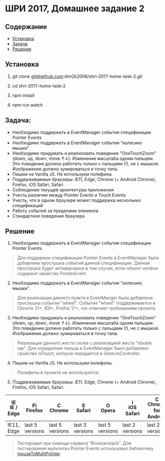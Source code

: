 # ШРИ 2017, Домашнее задание 2

## Содержание

- [Установка](#Установка)
- [Задача](#Задача)
- [Решение](#Решение)

## Установка

1. git clone git@github.com:dim2k2006/shri-2017-home-task-2.git

2. cd shri-2017-home-task-2

3. npm install

4. npm run watch

## Задача:

- Необходимо поддержать в EventManager события спецификации Pointer Events
- Необходимо поддержать в EventManager события "колесико мышки"
- Необходимо придумать и реализовать поведение "OneTouchZoom" (down, up, down, move ↑↓). Изменение масштаба одним пальцем. Это поведение должно работать только с пальцами (!), не с мышкой. Изображение должно зумироваться в точку тапа.
- Пишем на Vanilla JS. Не используем полифилы.
- Поддерживаемые браузеры: IE11, Edge, Chrome (+ Android Chrome), Firefox, iOS Safari, Safari
- Соблюдение текущей архитектуры приложения
- Учесть различия между Pointer Events и Touch Events
- Учесть, что в одном браузере может поддержка нескольких спецификаций
- Работу событий за пределами элемента
- Стандартное поведение браузера

## Решение

1. Необходимо поддержать в EventManager события спецификации Pointer Events.

> Для поддержки спецификации Pointer Events в EventManager была добавлена прослушка событий данной спецификации. Данная прослушка будет активирована в том случае, если объект window содержит свойство PointerEvent.

2. Необходимо поддержать в EventManager события "колесико мышки".

> Для реализации данного пункта в EventManger была добавлена прослушка события "wheel". Событие "wheel" поддерживается в Chrome 31+, IE9+, Firefox 17+, что отвечает требованиям проекта.

3. Необходимо придумать и реализовать поведение "OneTouchZoom" (down, up, down, move ↑↓). Изменение масштаба одним пальцем. Это поведение должно работать только с пальцами (!), не с мышкой. Изображение должно зумироваться в точку тапа.

> Реализация данного жеста схожа с реализацией жеста "double tap". Для определния пальца в EventManager было добавлено свойство isTouch, которое передается в GestureController.

4. Пишем на Vanilla JS. Не используем полифилы.

> Полифилы в проекте не используются.

5. Поддерживаемые браузеры: IE11, Edge, Chrome (+ Android Chrome), Firefox, iOS Safari, Safari.

| [<img src="https://raw.githubusercontent.com/godban/browsers-support-badges/master/src/images/edge.png" alt="IE / Edge" width="16px" height="16px" />](http://godban.github.io/browsers-support-badges/)</br>IE / Edge | [<img src="https://raw.githubusercontent.com/godban/browsers-support-badges/master/src/images/firefox.png" alt="Firefox" width="16px" height="16px" />](http://godban.github.io/browsers-support-badges/)</br>Firefox | [<img src="https://raw.githubusercontent.com/godban/browsers-support-badges/master/src/images/chrome.png" alt="Chrome" width="16px" height="16px" />](http://godban.github.io/browsers-support-badges/)</br>Chrome | [<img src="https://raw.githubusercontent.com/godban/browsers-support-badges/master/src/images/safari.png" alt="Safari" width="16px" height="16px" />](http://godban.github.io/browsers-support-badges/)</br>Safari | [<img src="https://raw.githubusercontent.com/godban/browsers-support-badges/master/src/images/opera.png" alt="Opera" width="16px" height="16px" />](http://godban.github.io/browsers-support-badges/)</br>Opera | [<img src="https://raw.githubusercontent.com/godban/browsers-support-badges/master/src/images/safari-ios.png" alt="iOS Safari" width="16px" height="16px" />](http://godban.github.io/browsers-support-badges/)</br>iOS Safari | [<img src="https://raw.githubusercontent.com/godban/browsers-support-badges/master/src/images/chrome-android.png" alt="Chrome for Android" width="16px" height="16px" />](http://godban.github.io/browsers-support-badges/)</br>Chrome for Android |
| --------- | --------- | --------- | --------- | --------- | --------- | --------- |
| IE11, Edge| last 5 versions| last 5 versions| last 3 versions| last 5 versions| last 2 versions| last 2 versions

> Тестировал при помощи сервиса "Browserstack". Для тестирования мультитач Pointer Events использовал библиотеку [mouseToMultiPointer](https://github.com/vsesh/mouseToMultiPointer).